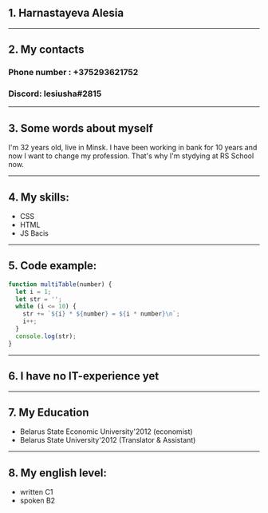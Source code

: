 ## 1.  Harnastayeva Alesia
___
## 2. My contacts

### Phone number : +375293621752
### Discord: lesiusha#2815
_____
## 3. Some words about myself
I'm 32 years old, live in Minsk. I have been working in bank for 10 years and now I want to change my profession. That's why I'm stydying at RS School now.
____
## 4. My skills:
* CSS
* HTML
* JS Bacis 
________
## 5. Code example:
```js
function multiTable(number) {
  let i = 1;
  let str = '';
  while (i <= 10) {
    str += `${i} * ${number} = ${i * number}\n`;
    i++;
  }
  console.log(str);
}
```
____
## 6. I have no IT-experience yet
____
## 7. My Education
* Belarus State Economic University'2012 (economist)
* Belarus State University'2012 (Translator & Assistant)
____
## 8. My english level: 
* written C1
* spoken B2